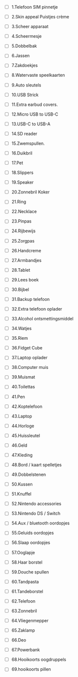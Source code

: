 - [ ] 1.Telefoon SIM pinnetje

- [ ] 2.Skin appeal Puistjes crème

- [ ] 3.Scheer apparaat

- [ ] 4.Scheermesje

- [ ] 5.Dobbelbak

- [ ] 6.Jassen

- [ ] 7.Zakdoekjes

- [ ] 8.Watervaste speelkaarten

- [ ] 9.Auto sleutels

- [ ] 10.USB Strick

- [ ] 11.Extra earbud covers.

- [ ] 12.Micro USB to USB-C

- [ ] 13.USB-C to USB-A

- [ ] 14.SD reader

- [ ] 15.Zwemspullen.

- [ ] 16.Duikbril

- [ ] 17.Pet

- [ ] 18.Slippers

- [ ] 19.Speaker

- [ ] 20.Zonnebril Koker

- [ ] 21.Ring

- [ ] 22.Necklace

- [ ] 23.Pinpas

- [ ] 24.Rijbewijs

- [ ] 25.Zorgpas

- [ ] 26.Handcreme

- [ ] 27.Armbandjes

- [ ] 28.Tablet

- [ ] 29.Lees boek

- [ ] 30.Bijbel

- [ ] 31.Backup telefoon

- [ ] 32.Extra telefoon oplader

- [ ] 33.Alcohol ontsmettingsmiddel

- [ ] 34.Watjes

- [ ] 35.Riem

- [ ] 36.Fidget Cube

- [ ] 37.Laptop oplader

- [ ] 38.Computer muis

- [ ] 39.Muismat

- [ ] 40.Toilettas

- [ ] 41.Pen

- [ ] 42.Koptelefoon

- [ ] 43.Laptop

- [ ] 44.Horloge

- [ ] 45.Huissleutel

- [ ] 46.Geld

- [ ] 47.Kleding

- [ ] 48.Bord / kaart spelletjes

- [ ] 49.Dobbelstenen

- [ ] 50.Kussen

- [ ] 51.Knuffel

- [ ] 52.Nintendo accessories

- [ ] 53.Nintendo DS / Switch

- [ ] 54.Aux / bluetooth oordopjes

- [ ] 55.Geluids oordopjes

- [ ] 56.Slaap oordopjes

- [ ] 57.Ooglapje

- [ ] 58.Haar borstel

- [ ] 59.Douche spullen

- [ ] 60.Tandpasta

- [ ] 61.Tandeborstel

- [ ] 62.Telefoon

- [ ] 63.Zonnebril

- [ ] 64.Vliegenmepper

- [ ] 65.Zaklamp

- [ ] 66.Deo

- [ ] 67.Powerbank

- [ ] 68.Hooikoorts oogdruppels

- [ ] 69.hooikoorts pillen

